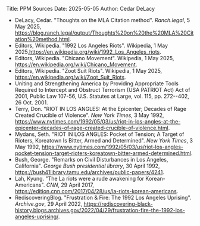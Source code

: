 Title: PPM Sources
Date: 2025-05-05
Author: Cedar DeLacy

- DeLacy, Cedar. "Thoughts on the MLA Citation method". *Ranch.legal*, 5 May 2025, <https://blog.ranch.legal/output/Thoughts%20on%20the%20MLA%20Citation%20method.html>.
- Editors, Wikipedia. "1992 Los Angeles Riots". Wikipedia, 1 May 2025,<https://en.wikipedia.org/wiki/1992_Los_Angeles_riots>.
- Editors, Wikipedia. "Chicano Movement". Wikipedia, 1 May 2025, <https://en.wikipedia.org/wiki/Chicano_Movement>.
- Editors, Wikipedia. "Zoot Suit Riots". Wikipedia, 1 May 2025, <https://en.wikipedia.org/wiki/Zoot_Suit_Riots>.
- Uniting and Strengthening America by Providing Appropriate Tools Required to Intercept and Obstruct Terrorism (USA PATRIOT Act) Act of 2001, Public Law 107-56, U.S. Statutes at Large, vol. 115, pp. 272--402, 26 Oct. 2001.
- Terry, Don. "RIOT IN LOS ANGLES: At the Epicenter; Decades of Rage Created Crucible of Violence". *New York Times*, 3 May 1992, <https://www.nytimes.com/1992/05/03/us/riot-in-los-angles-at-the-epicenter-decades-of-rage-created-crucible-of-violence.html>.
- Mydans, Seth. "RIOT IN LOS ANGLES: Pocket of Tension; A Target of Rioters, Koreatown Is Bitter, Armed and Determined". *New York Times*, 3 May 1992, <https://www.nytimes.com/1992/05/03/us/riot-los-angles-pocket-tension-target-rioters-koreatown-bitter-armed-determined.html>.
- Bush, George. "Remarks on Civil Disturbances in Los Angeles, California". *George Bush presidential library*, 30 April 1992, <https://bush41library.tamu.edu/archives/public-papers/4241>.
- Lah, Kyung. "The La riots were a rude awakening for Korean-Americans". *CNN*, 29 April 2017, <https://edition.cnn.com/2017/04/28/us/la-riots-korean-americans>.
- RediscoveringBlog. "Frustration & Fire: The 1992 Los Angeles Uprising". *Archive.gov*, 29 April 2022, <https://rediscovering-black-history.blogs.archives.gov/2022/04/29/frustration-fire-the-1992-los-angeles-uprising/>.

